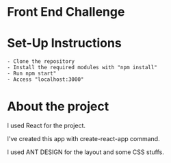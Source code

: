 # Front End Challenge 

# Set-Up Instructions

```
- Clone the repository
- Install the required modules with "npm install"
- Run npm start"
- Access "localhost:3000"
```

# About the project

I used React for the project.

I've created this app with create-react-app command.

I used ANT DESIGN for the layout and some CSS stuffs.

